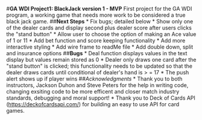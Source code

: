 #**GA WDI Project1: BlackJack version 1 - MVP** 
First project for the GA WDI program, a working game that needs more work to be considered a true black jack game.
##**Next Steps**
	* Fix bugs; detailed below
	* Show only one of the dealer cards and display second plus dealer score after users clicks the "stand button"
	* Allow user to choose the option of making an Ace value of 1 or 11
	* Add bet function and score keeping functionality 
	* Add more interactive styling
	* Add wire frame to readMe file
	* Add double down, split and insurance options
##**Bugs**
	* Deal function displays values in the text display but values remain stored as 0
	* Dealer only draws one card after the "stand button" is clicked; this functionality needs to be updated so that the dealer draws cards until conditional of dealer's hand is > = 17
	* The push alert shows up if player wins
##*Acknowledgments*
	* Thank you to both instructors, Jackson Duhon and Steve Peters for the help in writing code, changing exsiting code to be more efficent and closer match industry standards, debugging and moral support!
	* Thank you to Deck of Cards API (https://deckofcardsapi.com/) for building an easy to use API for card games.

